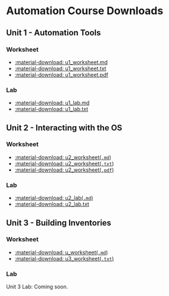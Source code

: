 # Automation Course Downloads

## Unit 1 - Automation Tools
### Worksheet

- <a href="../../assets/pcae/downloads/u1/u1_worksheet.md.txt" download="u1_worksheet.md">:material-download: u1_worksheet.md</a>
- <a href="../../assets/pcae/downloads/u1/u1_worksheet.txt" download>:material-download: u1_worksheet.txt</a>
- <a href="../../assets/pcae/downloads/u1/u1_worksheet.pdf" download>:material-download: u1_worksheet.pdf</a>

### Lab

- <a href="../../assets/pcae/downloads/u1/u1_lab.md.txt" download="u1_lab.md">:material-download: u1_lab.md</a>
- <a href="../../assets/pcae/downloads/u1/u1_lab.txt" download>:material-download: u1_lab.txt</a>

## Unit 2 - Interacting with the OS
### Worksheet
- <a href="../../assets/pcae/downloads/u2/u2_worksheet.md.txt" target="_blank" download="u2_worksheet.md">:material-download: u2_worksheet(`.md`)</a>
- <a href="../../assets/pcae/downloads/u2/u2_worksheet.txt" target="_blank" download>:material-download: u2_worksheet(`.txt`)</a>
- <a href="../../assets/pcae/downloads/u2/u2_worksheet.pdf" target="_blank" download>:material-download: u2_worksheet(`.pdf`)</a>

### Lab
- <a href="../../assets/pcae/downloads/u2/u2_lab.md.txt" target="_blank" download="u2_lab.md">:material-download: u2_lab(`.md`)</a>
- <a href="../../assets/pcae/downloads/u2/u2_lab.txt" download>:material-download: u2_lab.txt</a>
<!-- TODO: Add .md lab download for unit 2 lab -->

## Unit 3 - Building Inventories
### Worksheet
- <a href="../../assets/pcae/downloads/u3/u3_worksheet.md.txt" target="_blank" download="u3_worksheet.md">:material-download: u_worksheet(`.md`)</a>  
- <a href="../../assets/pcae/downloads/u3/u3_worksheet.txt" target="_blank" download>:material-download: u3_worksheet(`.txt`)</a>  

### Lab
<!-- TODO: Add unit 3 lab downloads -->
Unit 3 Lab: Coming soon.

<!-- TODO: Add unit 4 downloads -->
<!-- ## Unit 4 - Admin Commands and One-Offs -->
<!-- ### Worksheet -->
<!-- ### Lab -->
